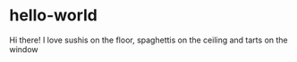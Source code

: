 # hello-world

Hi there! I love sushis on the floor, spaghettis on the ceiling and tarts on the window
